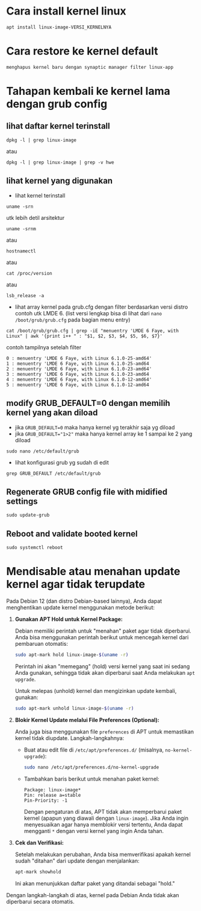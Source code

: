 # Cara install kernel linux
```
apt install linux-image-VERSI_KERNELNYA
```
# Cara restore ke kernel default
```
menghapus kernel baru dengan synaptic manager filter linux-app
```
# Tahapan kembali ke kernel lama dengan grub config
## lihat daftar kernel terinstall
```
dpkg -l | grep linux-image
```
atau 
```
dpkg -l | grep linux-image | grep -v hwe 
```

## lihat kernel yang digunakan
- lihat kernel terinstall
```
uname -srn
```
utk lebih detil arsitektur
```
uname -srnm
```
atau
```
hostnamectl
```
atau
```
cat /proc/version
```
atau
```
lsb_release -a
```

- lihat array kernel pada grub.cfg dengan filter berdasarkan versi distro contoh utk LMDE 6. (list versi lengkap bisa di lihat dari `nano /boot/grub/grub.cfg` pada bagian menu entry) 
```
cat /boot/grub/grub.cfg | grep -iE "menuentry 'LMDE 6 Faye, with Linux" | awk '{print i++ " : "$1, $2, $3, $4, $5, $6, $7}'
```
contoh tampilnya setelah filter
```
0 : menuentry 'LMDE 6 Faye, with Linux 6.1.0-25-amd64'
1 : menuentry 'LMDE 6 Faye, with Linux 6.1.0-25-amd64
2 : menuentry 'LMDE 6 Faye, with Linux 6.1.0-23-amd64'
3 : menuentry 'LMDE 6 Faye, with Linux 6.1.0-23-amd64
4 : menuentry 'LMDE 6 Faye, with Linux 6.1.0-12-amd64'
5 : menuentry 'LMDE 6 Faye, with Linux 6.1.0-12-amd64
```

## modify GRUB_DEFAULT=0 dengan memilih kernel yang akan diload
- jika `GRUB_DEFAULT=0` maka hanya kernel yg terakhir saja yg diload
- jika `GRUB_DEFAULT="1>2"` maka hanya kernel array ke 1 sampai ke 2 yang diload
```
sudo nano /etc/default/grub
```
- lihat konfigurasi grub yg sudah di edit 
```
grep GRUB_DEFAULT /etc/default/grub
```

## Regenerate GRUB config file with midified settings
```
sudo update-grub
```

## Reboot and validate booted kernel
```
sudo systemctl reboot
```

# Mendisable atau menahan update kernel agar tidak terupdate
Pada Debian 12 (dan distro Debian-based lainnya), Anda dapat menghentikan update kernel menggunakan metode berikut:

1. **Gunakan APT Hold untuk Kernel Package:**

   Debian memiliki perintah untuk "menahan" paket agar tidak diperbarui. Anda bisa menggunakan perintah berikut untuk mencegah kernel dari pembaruan otomatis:

   ```bash
   sudo apt-mark hold linux-image-$(uname -r)
   ```

   Perintah ini akan "memegang" (hold) versi kernel yang saat ini sedang Anda gunakan, sehingga tidak akan diperbarui saat Anda melakukan `apt upgrade`.

   Untuk melepas (unhold) kernel dan mengizinkan update kembali, gunakan:

   ```bash
   sudo apt-mark unhold linux-image-$(uname -r)
   ```

2. **Blokir Kernel Update melalui File Preferences (Optional):**

   Anda juga bisa menggunakan file `preferences` di APT untuk memastikan kernel tidak diupdate. Langkah-langkahnya:

   - Buat atau edit file di `/etc/apt/preferences.d/` (misalnya, `no-kernel-upgrade`):

     ```bash
     sudo nano /etc/apt/preferences.d/no-kernel-upgrade
     ```

   - Tambahkan baris berikut untuk menahan paket kernel:

     ```plaintext
     Package: linux-image*
     Pin: release a=stable
     Pin-Priority: -1
     ```

     Dengan pengaturan di atas, APT tidak akan memperbarui paket kernel (apapun yang diawali dengan `linux-image`). Jika Anda ingin menyesuaikan agar hanya memblokir versi tertentu, Anda dapat mengganti `*` dengan versi kernel yang ingin Anda tahan.

3. **Cek dan Verifikasi:**

   Setelah melakukan perubahan, Anda bisa memverifikasi apakah kernel sudah "ditahan" dari update dengan menjalankan:

   ```bash
   apt-mark showhold
   ```

   Ini akan menunjukkan daftar paket yang ditandai sebagai "hold."

Dengan langkah-langkah di atas, kernel pada Debian Anda tidak akan diperbarui secara otomatis.
